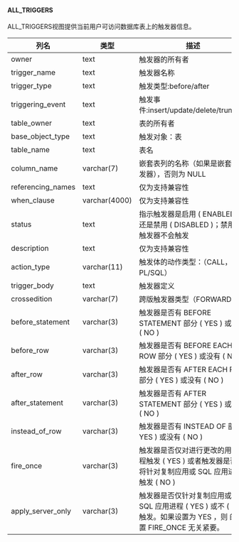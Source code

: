 #### ALL_TRIGGERS

ALL_TRIGGERS视图提供当前用户可访问数据库表上的触发器信息。

| 列名              | 类型          | 描述                                                         |
| ----------------- | ------------- | ------------------------------------------------------------ |
| owner             | text          | 触发器的所有者                                               |
| trigger_name      | text          | 触发器名称                                                   |
| trigger_type      | text          | 触发类型:before/after                                        |
| triggering_event  | text          | 触发事件:insert/update/delete/truncate                       |
| table_owner       | text          | 表的所有者                                                   |
| base_object_type  | text          | 触发对象：表                                                 |
| table_name        | text          | 表名                                                         |
| column_name       | varchar(7)    | 嵌套表列的名称（如果是嵌套表触发器），否则为 NULL            |
| referencing_names | text          | 仅为支持兼容性                                               |
| when_clause       | varchar(4000) | 仅为支持兼容性                                               |
| status            | text          | 指示触发器是启用 (  ENABLED ) 还是禁用 (  DISABLED )；禁用的触发器不会触发 |
| description       | text          | 仅为支持兼容性                                               |
| action_type       | varchar(11)   | 触发体的动作类型：（CALL，PL/SQL）                           |
| trigger_body      | text          | 触发器定义                                                   |
| crossedition      | varchar(7)    | 跨版触发器类型（FORWARD,）                                   |
| before_statement  | varchar(3)    | 触发器是否有 BEFORE STATEMENT 部分 (  YES ) 或没有 (  NO )   |
| before_row        | varchar(3)    | 触发器是否有 BEFORE EACH ROW 部分 (  YES ) 或没有 (  NO )    |
| after_row         | varchar(3)    | 触发器是否有 AFTER EACH ROW 部分 (  YES ) 或没有 (  NO )     |
| after_statement   | varchar(3)    | 触发器是否有 AFTER STATEMENT 部分 (  YES ) 或没有 (  NO )    |
| instead_of_row    | varchar(3)    | 触发器是否有 INSTEAD OF 部分 (  YES ) 或没有 (  NO )         |
| fire_once         | varchar(3)    | 触发器是否仅对进行更改的用户进程触发 (  YES ) 或者触发器是否也将针对复制应用或 SQL 应用进程触发 (  NO ) |
| apply_server_only | varchar(3)    | 触发器是否仅针对复制应用或 SQL 应用进程 (  YES ) 或不 (  NO ) 触发。如果设置为 YES ，则 的设置 FIRE_ONCE 无关紧要。 |
